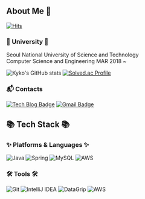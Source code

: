 ## About Me 👋
[![Hits](https://hits.seeyoufarm.com/api/count/incr/badge.svg?url=https%3A%2F%2Fgithub.com%2Frhrudska987&count_bg=%2379C83D&title_bg=%231B97DE&icon=&icon_color=%23E7E7E7&title=hits&edge_flat=false)](https://hits.seeyoufarm.com)
### 🏫 University 🏫
Seoul National University of Science and Technology <br>
Computer Science and Engineering MAR 2018 ~

![Kyko's GitHub stats](https://github-readme-stats.vercel.app/api?username=rhrudska987&show_icons=true&theme=cobalt)
[![Solved.ac Profile](http://mazassumnida.wtf/api/generate_badge?boj=rhrudska987)](https://solved.ac/rhrudska987)

### :mailbox_with_mail: Contacts
[![Tech Blog Badge](http://img.shields.io/badge/-Tech%20blog-black?style=flat-square&logo=github&link=https://kyko.tistory.com/)](https://kyko.tistory.com/)
[![Gmail Badge](https://img.shields.io/badge/Gmail-d14836?style=flat-square&logo=Gmail&logoColor=white&link=mailto:koc2827@gmail.com)](mailto:koc2827@gmail.com)

## 📚 Tech Stack 📚
### ✨ Platforms & Languages ✨
![Java](https://img.shields.io/badge/Java-007396.svg?&style=for-the-badge&logo=Java&logoColor=white)
![Spring](https://img.shields.io/badge/Spring-6DB33F.svg?&style=for-the-badge&logo=Spring&logoColor=white)
![MySQL](https://img.shields.io/badge/MySQL-4479A1.svg?&style=for-the-badge&logo=MySQL&logoColor=white)
![AWS](https://img.shields.io/badge/aws-232F3E?style=for-the-badge&logo=aws&logoColor=white)

### 🛠 Tools 🛠
![Git](https://img.shields.io/badge/Git-F05032.svg?&style=for-the-badge&logo=Git&logoColor=white)
![IntelliJ IDEA](https://img.shields.io/badge/IntelliJ-000000.svg?&style=for-the-badge&logo=IntelliJ&logoColor=white)
![DataGrip](https://img.shields.io/badge/DataGrip-000000?style=for-the-badge&logo=DataGrip&logoColor=white)
![AWS](https://img.shields.io/badge/AWS-232F3E?style=for-the-badge&logo=AmazonAWS&logoColor=white)


<!--
**rhrudska987/rhrudska987** is a ✨ _special_ ✨ repository because its `README.md` (this file) appears on your GitHub profile.

Here are some ideas to get you started:

- 🔭 I’m currently working on ...
- 🌱 I’m currently learning ...
- 👯 I’m looking to collaborate on ...
- 🤔 I’m looking for help with ...
- 💬 Ask me about ...
- 📫 How to reach me: ...
- 😄 Pronouns: ...
- ⚡ Fun fact: ...
-->
